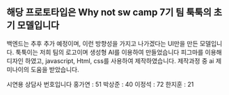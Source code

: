 ## 해당 프로토타입은 Why not sw camp 7기 팀 툭툭의 초기 모델입니다 ##
백엔드는 추후 추가 예정이며, 이런 방향성을 가지고 나가겠다는 UI만을 만든 모델입니다.
툭툭이는 저희 팀의 로고이며 생성형 AI를 이용하여 만들었습니다
피그마를 이용해 디자인 하였고, javascript, Html, css를 사용하여 제작하였습니다.
제작과정 중 ai 제미나이의 도움을 받았습니다.

시연용 상담사 번호입니다
홍가연 : 51
박상준 : 40
이정석 : 72
한지훈 : 21 
